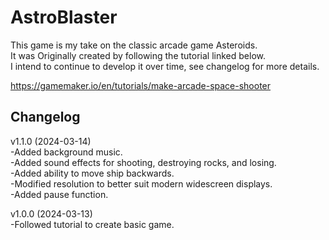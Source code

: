 # AstroBlaster
This game is my take on the classic arcade game Asteroids.<br>
It was Originally created by following the tutorial linked below.<br>
I intend to continue to develop it over time, see changelog for more details.

https://gamemaker.io/en/tutorials/make-arcade-space-shooter

## Changelog
v1.1.0 (2024-03-14)<br>
-Added background music.<br>
-Added sound effects for shooting, destroying rocks, and losing.<br>
-Added ability to move ship backwards.<br>
-Modified resolution to better suit modern widescreen displays.<br>
-Added pause function.<br>

v1.0.0 (2024-03-13)<br>
-Followed tutorial to create basic game.<br>
